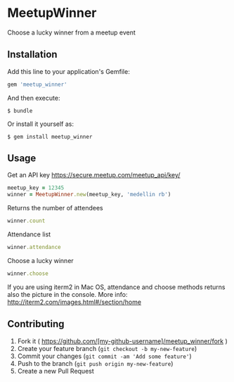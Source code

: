 # MeetupWinner

Choose a lucky winner from a meetup event

## Installation

Add this line to your application's Gemfile:

```ruby
gem 'meetup_winner'
```

And then execute:

    $ bundle

Or install it yourself as:

    $ gem install meetup_winner

## Usage

Get an API key
https://secure.meetup.com/meetup_api/key/


```ruby
meetup_key = 12345
winner = MeetupWinner.new(meetup_key, 'medellin rb')
```

Returns the number of attendees
```ruby
winner.count
```

Attendance list
```ruby
winner.attendance
```

Choose a lucky winner
```ruby
winner.choose
```


If you are using iterm2 in Mac OS, attendance and choose methods returns also the picture in the console.
More info:
http://iterm2.com/images.html#/section/home

## Contributing

1. Fork it ( https://github.com/[my-github-username]/meetup_winner/fork )
2. Create your feature branch (`git checkout -b my-new-feature`)
3. Commit your changes (`git commit -am 'Add some feature'`)
4. Push to the branch (`git push origin my-new-feature`)
5. Create a new Pull Request
